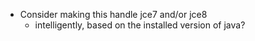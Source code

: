 - Consider making this handle jce7 and/or jce8
    - intelligently, based on the installed version of java?
